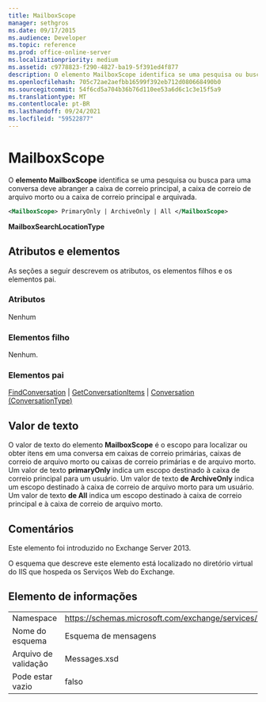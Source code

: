 ```yaml
---
title: MailboxScope
manager: sethgros
ms.date: 09/17/2015
ms.audience: Developer
ms.topic: reference
ms.prod: office-online-server
ms.localizationpriority: medium
ms.assetid: c9778823-f290-4827-ba19-5f391ed4f877
description: O elemento MailboxScope identifica se uma pesquisa ou busca para uma conversa deve abranger a caixa de correio principal, a caixa de correio de arquivo morto ou a caixa de correio principal e arquivada.
ms.openlocfilehash: 705c72ae2aefbb16599f392eb712d080668490b0
ms.sourcegitcommit: 54f6cd5a704b36b76d110ee53a6d6c1c3e15f5a9
ms.translationtype: MT
ms.contentlocale: pt-BR
ms.lasthandoff: 09/24/2021
ms.locfileid: "59522877"
---
```

# <a name="mailboxscope"></a>MailboxScope

O **elemento MailboxScope** identifica se uma pesquisa ou busca para uma conversa deve abranger a caixa de correio principal, a caixa de correio de arquivo morto ou a caixa de correio principal e arquivada. 
  
```XML
<MailboxScope> PrimaryOnly | ArchiveOnly | All </MailboxScope>
```

**MailboxSearchLocationType**

## <a name="attributes-and-elements"></a>Atributos e elementos

As seções a seguir descrevem os atributos, os elementos filhos e os elementos pai.
  
### <a name="attributes"></a>Atributos

Nenhum
  
### <a name="child-elements"></a>Elementos filho

Nenhum.
  
### <a name="parent-elements"></a>Elementos pai

[FindConversation](findconversation.md)  |  [GetConversationItems](getconversationitems.md)  |  [Conversation (ConversationType)](conversation-conversationtype.md)
  
## <a name="text-value"></a>Valor de texto

O valor de texto do elemento **MailboxScope** é o escopo para localizar ou obter itens em uma conversa em caixas de correio primárias, caixas de correio de arquivo morto ou caixas de correio primárias e de arquivo morto. Um valor de texto **primaryOnly** indica um escopo destinado à caixa de correio principal para um usuário. Um valor de texto **de ArchiveOnly** indica um escopo destinado à caixa de correio de arquivo morto para um usuário. Um valor de texto **de All** indica um escopo destinado à caixa de correio principal e à caixa de correio de arquivo morto. 
  
## <a name="remarks"></a>Comentários

Este elemento foi introduzido no Exchange Server 2013.
  
O esquema que descreve este elemento está localizado no diretório virtual do IIS que hospeda os Serviços Web do Exchange.
  
## <a name="element-information"></a>Elemento de informações

|||
|:-----|:-----|
|Namespace  <br/> |https://schemas.microsoft.com/exchange/services/2006/messages  <br/> |
|Nome do esquema  <br/> |Esquema de mensagens  <br/> |
|Arquivo de validação  <br/> |Messages.xsd  <br/> |
|Pode estar vazio  <br/> |falso  <br/> |
   

